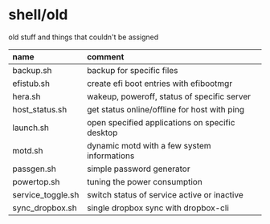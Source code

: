 # shell/old

old stuff and things that couldn't be assigned

| name              | comment                                                   |
| :---------------- | :-------------------------------------------------------- |
| backup.sh         | backup for specific files                                 |
| efistub.sh        | create efi boot entries with efibootmgr                   |
| hera.sh           | wakeup, poweroff, status of specific server               |
| host_status.sh    | get status online/offline for host with ping              |
| launch.sh         | open specified applications on specific desktop           |
| motd.sh           | dynamic motd with a few system informations               |
| passgen.sh        | simple password generator                                 |
| powertop.sh       | tuning the power consumption                              |
| service_toggle.sh | switch status of service active or inactive               |
| sync_dropbox.sh   | single dropbox sync with dropbox-cli                      |
